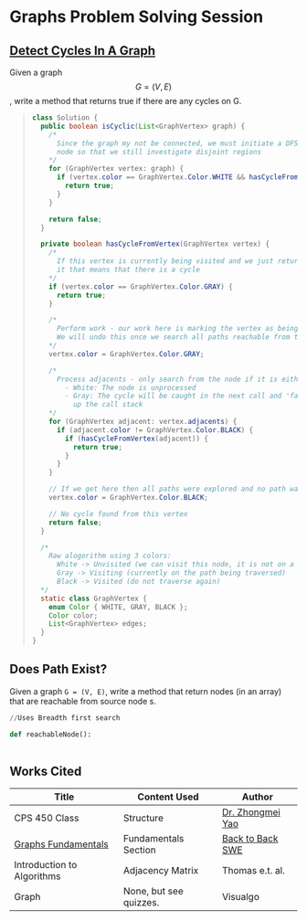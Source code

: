 # Graphs Problem Solving Session

## [Detect Cycles In A Graph](https://backtobackswe.com/platform/content/detect-a-cycle-in-a-graph-deadlock-detection/video)

Given a graph $$G=(V,E)$$ , write a method that returns true if there are any cycles on G.

> ```java
> class Solution {
>   public boolean isCyclic(List<GraphVertex> graph) {
>     /*
>       Since the graph my not be connected, we must initiate a DFS from each
>       node so that we still investigate disjoint regions
>     */
>     for (GraphVertex vertex: graph) {
>       if (vertex.color == GraphVertex.Color.WHITE && hasCycleFromVertex(vertex)) {
>         return true;
>       }
>     }
>
>     return false;
>   }
>
>   private boolean hasCycleFromVertex(GraphVertex vertex) {
>     /*
>       If this vertex is currently being visited and we just returned to
>       it that means that there is a cycle
>     */
>     if (vertex.color == GraphVertex.Color.GRAY) {
>       return true;
>     }
>
>     /*
>       Perform work - our work here is marking the vertex as being visited.
>       We will undo this once we search all paths reachable from this vertex.
>     */
>     vertex.color = GraphVertex.Color.GRAY;
>
>     /*
>       Process adjacents - only search from the node if it is either:
>         - White: The node is unprocessed
>         - Gray: The cycle will be caught in the next call and 'false' will bubble
>           up the call stack
>     */
>     for (GraphVertex adjacent: vertex.adjacents) {
>       if (adjacent.color != GraphVertex.Color.BLACK) {
>         if (hasCycleFromVertex(adjacent)) {
>           return true;
>         }
>       }
>     }
>
>     // If we get here then all paths were explored and no path was found - mark this vertex as finished
>     vertex.color = GraphVertex.Color.BLACK;
>
>     // No cycle found from this vertex
>     return false;
>   }
>
>   /*
>     Raw alogorithm using 3 colors:
>       White -> Unvisited (we can visit this node, it is not on a pending path & hasn't been processed)
>       Gray -> Visiting (currently on the path being traversed)
>       Black -> Visited (do not traverse again)
>   */
>   static class GraphVertex {
>     enum Color { WHITE, GRAY, BLACK };
>     Color color;
>     List<GraphVertex> edges;
>   }
> }
> ```

## Does Path Exist?

Given a graph `G = (V, E)`, write a method that return nodes (in an array) that are reachable from source node s.

```python
//Uses Breadth first search

def reachableNode():
    
```

## Works Cited

| Title                                                                                 | Content Used           | Author                                                                                           |
| ------------------------------------------------------------------------------------- | ---------------------- | ------------------------------------------------------------------------------------------------ |
| CPS 450 Class                                                                         | Structure              | [Dr. Zhongmei Yao](https://udayton.edu/directory/artssciences/computerscience/yao\_zhongmei.php) |
| [Graphs Fundamentals](https://backtobackswe.com/platform/content/graphs-fundamentals) | Fundamentals Section   | [Back to Back SWE](https://backtobackswe.com/platform/content/graphs-fundamentals)               |
| Introduction to Algorithms                                                            | Adjacency Matrix       | Thomas e.t. al.                                                                                  |
| Graph                                                                                 | None, but see quizzes. | Visualgo                                                                                         |

